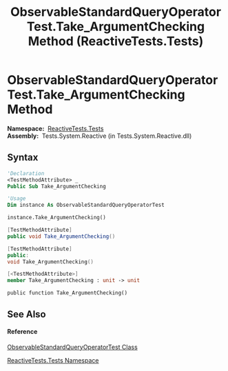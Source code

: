 ﻿---
title: ObservableStandardQueryOperatorTest.Take_ArgumentChecking Method  (ReactiveTests.Tests)
TOCTitle: Take_ArgumentChecking Method
ms:assetid: M:ReactiveTests.Tests.ObservableStandardQueryOperatorTest.Take_ArgumentChecking
ms:mtpsurl: https://msdn.microsoft.com/en-us/library/reactivetests.tests.observablestandardqueryoperatortest.take_argumentchecking(v=VS.103)
ms:contentKeyID: 36618865
ms.date: 06/28/2011
mtps_version: v=VS.103
f1_keywords:
- ReactiveTests.Tests.ObservableStandardQueryOperatorTest.Take_ArgumentChecking
dev_langs:
- CSharp
- JScript
- VB
- FSharp
- c++
---

# ObservableStandardQueryOperatorTest.Take\_ArgumentChecking Method

**Namespace:**  [ReactiveTests.Tests](hh289046\(v=vs.103\).md)  
**Assembly:**  Tests.System.Reactive (in Tests.System.Reactive.dll)

## Syntax

``` vb
'Declaration
<TestMethodAttribute> _
Public Sub Take_ArgumentChecking
```

``` vb
'Usage
Dim instance As ObservableStandardQueryOperatorTest

instance.Take_ArgumentChecking()
```

``` csharp
[TestMethodAttribute]
public void Take_ArgumentChecking()
```

``` c++
[TestMethodAttribute]
public:
void Take_ArgumentChecking()
```

``` fsharp
[<TestMethodAttribute>]
member Take_ArgumentChecking : unit -> unit 
```

``` jscript
public function Take_ArgumentChecking()
```

## See Also

#### Reference

[ObservableStandardQueryOperatorTest Class](hh288944\(v=vs.103\).md)

[ReactiveTests.Tests Namespace](hh289046\(v=vs.103\).md)

